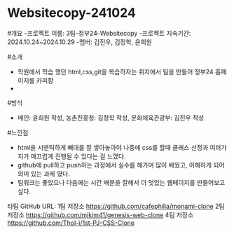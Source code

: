 # Websitecopy-241024

#개요
-프로젝트 이름: 3팀-정부24-Websitecopy
-프로젝트 지속기간: 2024.10.24~2024.10.29
-멤버: 김진우, 김정학, 윤희원

#소개
- 학원에서 학습 했던 html,css,git을 복습하자는 취지에서 팀을 만들어 정부24 홈페이지를 카피함
- 
#방식
- 메인: 윤희원 작성, 농촌진흥청: 김정학 작성, 문화체육관광부: 김진우 작성

#느낀점
- html을 시맨틱하게 뼈대를 잘 쌓아놓아야 나중에 css를 할때 클래스 선정과 여러가지가 매끄럽게 진행될 수 있다는 걸 느꼈다.
- github에 pull하고 push하는 과정에서 실수를 해가며 많이 배웠고, 이해하게 되어 의미 있는 과제 였다. 
- 팀워크는 좋았으나 다음에는 시간 배분을 잘해서 더 멋있는 웹페이지를 만들어보고 싶다. 

타팀 GitHub URL:
1팀 저장소
https://github.com/cafephilia/monami-clone
2팀 저장소
https://github.com/mjkim41/genesis-web-clone
4팀 저장소
https://github.com/ThoI-i/1st-PJ-CSS-Clone
